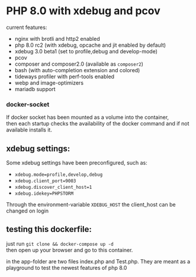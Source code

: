 # PHP 8.0 with xdebug and pcov

current features:
- nginx with brotli and http2 enabled
- php 8.0 rc2 (with xdebug, opcache and jit enabled by default)
- xdebug 3.0 beta1 (set to profile,debug and develop-mode)
- pcov
- composer and composer2.0 (available as `composer2`)
- bash (with auto-completion extension and colored)
- tideways profiler with perf-tools enabled
- webp and image-optimizers
- mariadb support

### docker-socket

If docker socket has been mounted as a volume into the container,  
then each startup checks the availability of the docker command and if not available installs it.

## xdebug settings:

Some xdebug settings have been preconfigured, such as:
- `xdebug.mode=profile,develop,debug`
- `xdebug.client_port=9003`
- `xdebug.discover_client_host=1`
- `xdebug.idekey=PHPSTORM`

Through the environment-variable `XDEBUG_HOST` the client_host can be changed on login

## testing this dockerfile:

just run `git clone && docker-compose up -d` <br />
then open up your browser and go to this container.

in the app-folder are two files index.php and Test.php.
They are meant as a playground to test the newest features of php 8.0

